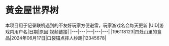 # 黄金屋世界树
本项目用于记录联机遇到的不友好玩家方便避雷，玩家游戏名会每天更新
|UID|游戏内用户名|日期|原因|视频链接|
|---|---|---|---|---|
|196118123|四处山里的食品|2024年06月17日|口袋锚点摔人秒踢|12345678|
